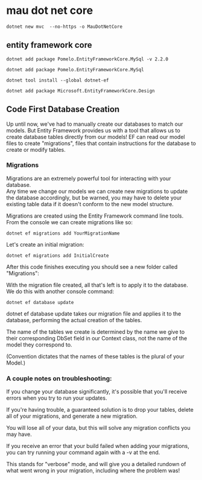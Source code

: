 # mau dot net core

    dotnet new mvc  --no-https -o MauDotNetCore

## entity framework core

    dotnet add package Pomelo.EntityFrameworkCore.MySql -v 2.2.0

    dotnet add package Pomelo.EntityFrameworkCore.MySql 

    dotnet tool install --global dotnet-ef

    dotnet add package Microsoft.EntityFrameworkCore.Design

## Code First Database Creation

Up until now, we've had to manually create our databases to match our models. 
But Entity Framework provides us with a tool that allows us to create database tables directly from our models! 
EF can read our model files to create "migrations", files that contain instructions for the database to create or modify tables.

### Migrations
Migrations are an extremely powerful tool for interacting with your database.  
Any time we change our models we can create new migrations to update the database accordingly, but be warned, you may have to delete your existing table data if it doesn't conform to the new model structure.

Migrations are created using the Entity Framework command line tools. From the console we can create migrations like so:

    dotnet ef migrations add YourMigrationName

Let's create an initial migration:
    
    dotnet ef migrations add InitialCreate

After this code finishes executing you should see a new folder called "Migrations":

With the migration file created, all that's left is to apply it to the database. We do this with another console command:

    dotnet ef database update

dotnet ef database update  takes our migration file and applies it to the database, performing the actual creation of the tables. 

The name of the tables we create is determined by the name we give to their corresponding  DbSet  field in our Context class, not the name of the model they correspond to. 

(Convention dictates that the names of these tables is the plural of your Model.)

### A couple notes on troubleshooting:

If you change your database significantly, it's possible that you'll receive errors when you try to run your updates. 

If you're having trouble, a guaranteed solution is to drop your tables, delete all of your migrations, and generate a new migration. 

You will lose all of your data, but this will solve any migration conflicts you may have.

If you receive an error that your build failed when adding your migrations, you can try running your command again with a -v at the end.

This stands for "verbose" mode, and will give you a detailed rundown of what went wrong in your migration, including where the problem was!
